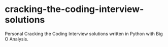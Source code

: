 # cracking-the-coding-interview-solutions
Personal Cracking the Coding Interview solutions written in Python with Big O Analysis.
